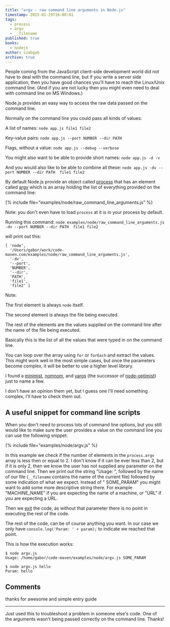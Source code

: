 ```yaml
---
title: "argv - raw command line arguments in Node.js"
timestamp: 2015-01-29T16:00:01
tags:
  - process
  - argv
  - __filename
published: true
books:
  - nodejs
author: szabgab
archive: true
---
```



People coming from the JavaScript client-side development world did not have to deal with the command line,
but if you write a server side application, then you have good chances you'll have to reach the Linux/Unix
command line. (And if you are not lucky then you might even need to deal with command line on MS Windows.)

Node.js provides an easy way to access the raw data passed on the command line.


Normally on the command line you could pass all kinds of values:

A list of names: `node app.js file1 file2`

Key-value pairs:  `node app.js --port NUMBER --dir PATH`

Flags, without a value: `node app.js --debug --verbose`

You might also want to be able to provide short names: `node app.js -d -v`

And you would also like to be able to combine all these: `node app.js -dv --port NUMBER --dir PATH  file1 file2`

By default Node.js provide an object called [process](http://nodejs.org/api/process.html#process_process_argv)
that has an element called [argv](http://nodejs.org/api/process.html#process_process_argv) which is an
array holding the list of everything provided on the command line:

{% include file="examples/node/raw_command_line_arguments.js" %}

Note: you don't even have to load `process` at it is in your process by default.

Running this command: `node examples/node/raw_command_line_arguments.js -dv --port NUMBER --dir PATH  file1 file2`

will print out this:

```
[ 'node',
  '/Users/gabor/work/code-maven.com/examples/node/raw_command_line_arguments.js',
  '-dv',
  '--port',
  'NUMBER',
  '--dir',
  'PATH',
  'file1',
  'file2' ]
```

Note:

The first element is always `node` itself.

The second element is always the file being executed.

The rest of the elements are the values supplied on the command line after the name of the file being executed.

Basically this is the list of all the values that were typed in on the command line.

You can loop over the array using `for` or `forEach` and extract the values.
This might work well in the most simple cases, but once the parameters become complex, it will
be better to use a higher level library.

I found a [minimist](https://www.npmjs.com/package/minimist),
[nomnom](https://github.com/harthur/nomnom), and
[yargs](https://github.com/chevex/yargs)
(the successor of [node-optimist](https://github.com/substack/node-optimist))
just to name a few.

I don't have an opinion them yet, but I guess one I'll need something complex, I'll have to
check them out.

## A useful snippet for command line scripts

When you don't need to process lots of command line options, but you still would like to make sure
the user provides a value on the command line you can use the following snippet:

{% include file="examples/node/argv.js" %}

In this example we check if the number of elements in the `process.argv` array is less then or
equal to 2. I don't know if it can be ever less than 2, but if it is only 2, then we know the user
has not supplied any parameter on the command line. Then we print out the string "Usage: ",
followed by the name of our file (`__filename` contains the name of the current file) followed by
some indication of what we expect. Instead of " SOME_PARAM" you might want to add some more descriptive
string there. For example "MACHINE_NAME" if you are expecting the name of a machine, or "URL" if you
are expecting a URL.

Then we [exit](/how-to-exit-a-nodejs-script) the code, as without that parameter there is no point in executing the rest of the code.

The rest of the code, can be of course anything you want. In our case we only have 
`console.log('Param: ' + param);` to indicate we reached that point.

This is how the execution works:

```
$ node argv.js 
Usage: /home/gabor/code-maven/examples/node/argv.js SOME_PARAM
```

```
$ node argv.js hello
Param: hello
```

## Comments

thanks for awesome and simple entry guide

---

Just used this to troubleshoot a problem in someone else's code. One of the arguments wasn't being passed correctly on the command line. Thanks!
